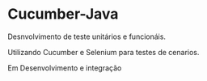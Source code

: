 

# Cucumber-Java
Desnvolvimento de teste unitários e funcionáis.

Utilizando Cucumber e Selenium para testes de cenarios.

Em Desenvolvimento e integração 
